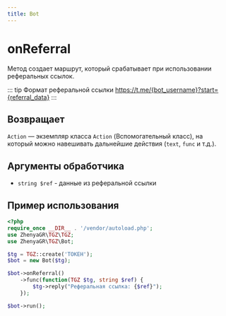 ```yaml
---
title: Bot
---
```


# onReferral
Метод создает маршрут, который срабатывает при использовании реферальных ссылок.

::: tip Формат реферальной ссылки
https://t.me/{bot_username}?start={referral_data}
:::

## Возвращает
`Action` — экземпляр класса `Action` (Вспомогательный класс), на который можно навешивать дальнейшие действия (`text`, `func` и т.д.).

## Аргументы обработчика
- `string $ref` - данные из реферальной ссылки

## Пример использования
```php
<?php
require_once __DIR__ . '/vendor/autoload.php';
use ZhenyaGR\TGZ\TGZ;
use ZhenyaGR\TGZ\Bot;

$tg = TGZ::create('ТОКЕН');
$bot = new Bot($tg);

$bot->onReferral()
    ->func(function(TGZ $tg, string $ref) {
        $tg->reply("Реферальная ссылка: {$ref}"); 
    });

$bot->run();
```